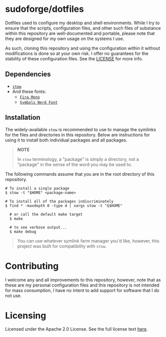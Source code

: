 # sudoforge/dotfiles

Dotfiles used to configure my desktop and shell environments. While I try to
ensure that the scripts, configuration files, and other such files of substance
within this repository are well-documented and portable, please note that they
are designed for my own usage on the systems I use.

As such, cloning this repository and using the configuration within it without
modifications is done so at your own risk. I offer no guarantees for the
stability of these configuration files. See the [LICENSE](LICENSE) for more
info.

## Dependencies

- [`stow`][stow]
- And these fonts:
  - [`Fira Mono`][fira-mono]
  - [`Symbols Nerd Font`][symbols-nerd-font]

[stow]: https://www.gnu.org/software/stow/ "GNU Stow"
[fira-mono]: https://fonts.google.com/specimen/Fira+Mono
[symbols-nerd-font]: https://github.com/ryanoasis/nerd-fonts

## Installation

The widely-available `stow` is recommended to use to manage the symlinks for the
files and directories in this repository. Below are instructions for using it to
install both individual packages and all packages.

> **NOTE**
>
> In `stow` terminology, a "package" is simply a directory, not a "package" in
> the sense of the word you may be used to.

The following commands assume that you are in the root directory of this
repository.

```
# To install a single package
$ stow -t "$HOME" <package-name>

# To install all of the packages indiscriminately
$ find * -maxdepth 0 -type d | xargs stow -t "$$HOME"

  # or call the default make target
  $ make

  # to see verbose output...
  $ make debug

```

> You can use whatever symlink farm manager you'd like, however, this project
> was built for compatibility with `stow`.

# Contributing

I welcome any and all improvements to this repository, however, note that as
these are my personal configuration files and this repository is not intended
for mass consumption, I have no intent to add support for software that I do not
use.

# Licensing

Licensed under the Apache 2.0 License. See the full license text
[here](LICENSE).
